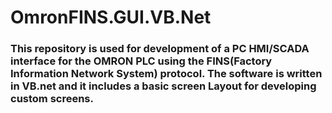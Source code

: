 # OmronFINS.GUI.VB.Net
### This repository is used for development of a  PC HMI/SCADA interface for the OMRON PLC using the FINS(Factory Information Network System) protocol. The software is written in VB.net and it includes a basic screen Layout for developing custom screens.
